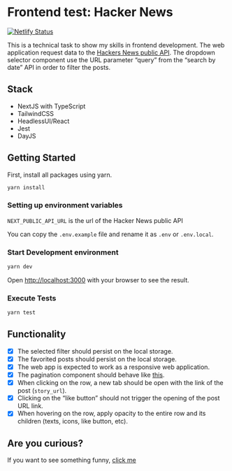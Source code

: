 # Frontend test: Hacker News

[![Netlify Status](https://api.netlify.com/api/v1/badges/6d20766c-66cd-4de7-92c1-348936b74e43/deploy-status)](https://app.netlify.com/sites/frontend-test-hacker-news/deploys)

This is a technical task to show my skills in frontend development. The web application request data to the [Hackers News public API](https://hn.algolia.com/api). The dropdown selector component use the URL parameter “query” from the “search by date” API in order to filter the posts.

## Stack

- NextJS with TypeScript
- TailwindCSS
- HeadlessUI/React
- Jest
- DayJS

## Getting Started

First, install all packages using yarn.

```bash
yarn install
```

### Setting up environment variables

`NEXT_PUBLIC_API_URL` is the url of the Hacker News public API

You can copy the `.env.example` file and rename it as `.env` or `.env.local`.

### Start Development environment

```bash
yarn dev
```

Open [http://localhost:3000](http://localhost:3000) with your browser to see the result.

### Execute Tests

```bash
yarn test
```

## Functionality

- [x] The selected filter should persist on the local storage.
- [x] The favorited posts should persist on the local storage.
- [x] The web app is expected to work as a responsive web application.
- [x] The pagination component should behave like [this](https://material-ui.com/components/pagination/).
- [x] When clicking on the row, a new tab should be open with the link of the post (`story_url`).
- [x] Clicking on the “like button” should not trigger the opening of the post URL link.
- [x] When hovering on the row, apply opacity to the entire row and its children (texts, icons, like button, etc).

## Are you curious?

If you want to see something funny, [click me](https://frontend-test-hacker-news.netlify.app/api/hello)
